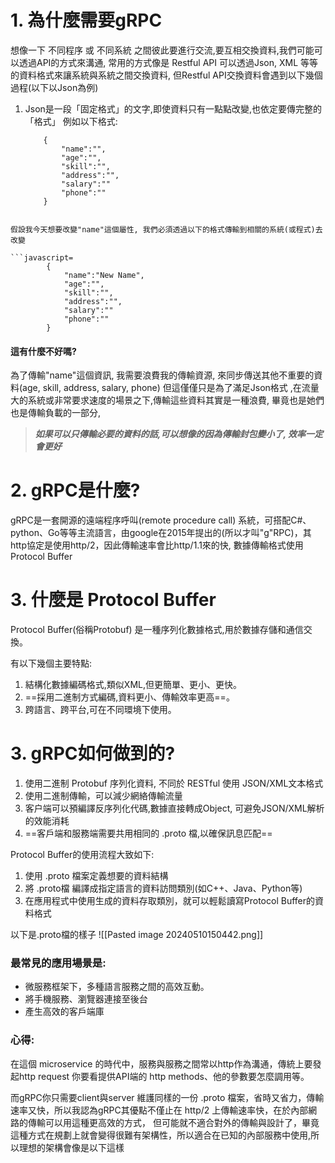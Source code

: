 # 1. 為什麼需要gRPC

想像一下 不同程序 或 不同系統 之間彼此要進行交流,要互相交換資料,我們可能可以透過API的方式來溝通, 常用的方式像是 Restful API 可以透過Json, XML 等等的資料格式來讓系統與系統之間交換資料, 但Restful API交換資料會遇到以下幾個過程(以下以Json為例)

1. Json是一段「固定格式」的文字,即使資料只有一點點改變,也依定要傳完整的「格式」
		例如以下格式:
	```javascript=
		{
			"name":"",
			"age":"",
			"skill":"",
			"address":"",
			"salary":""
			"phone":""
		}
```

假設我今天想要改變"name"這個屬性, 我們必須透過以下的格式傳輸到相關的系統(或程式)去改變

```javascript=
		{
			"name":"New Name",
			"age":"",
			"skill":"",
			"address":"",
			"salary":""
			"phone":""
		}
```

#### 這有什麼不好嗎?

為了傳輸"name"這個資訊, 我需要浪費我的傳輸資源, 來同步傳送其他不重要的資料(age, skill, address, salary, phone) 但這僅僅只是為了滿足Json格式 
,在流量大的系統或非常要求速度的場景之下,傳輸這些資料其實是一種浪費, 畢竟也是她們也是傳輸負載的一部分,
> ***如果可以只傳輸必要的資料的話,可以想像的因為傳輸封包變小了, 效率一定會更好***
# 2. gRPC是什麼?

gRPC是一套開源的遠端程序呼叫(remote procedure call) 系統，可搭配C#、python、Go等等主流語言，由google在2015年提出的(所以才叫"g"RPC)，其http協定是使用http/2，因此傳輸速率會比http/1.1來的快, 數據傳輸格式使用 Protocol Buffer

# 3. 什麼是 Protocol Buffer

Protocol Buffer(俗稱Protobuf) 是一種序列化數據格式,用於數據存儲和通信交換。

有以下幾個主要特點:
1. 結構化數據編碼格式,類似XML,但更簡單、更小、更快。
2. ==採用二進制方式編碼,資料更小、傳輸效率更高==。
3. 跨語言、跨平台,可在不同環境下使用。
# 3. gRPC如何做到的?

1. 使用二進制 Protobuf 序列化資料, 不同於 RESTful 使用 JSON/XML文本格式
2. 使用二進制傳輸，可以減少網絡傳輸流量
3. 客户端可以預編譯反序列化代碼,數據直接轉成Object, 可避免JSON/XML解析的效能消耗
4. ==客戶端和服務端需要共用相同的 .proto 檔,以確保訊息匹配==

Protocol Buffer的使用流程大致如下:
1. 使用 .proto 檔案定義想要的資料結構
2. 將 .proto檔 編譯成指定語言的資料訪問類別(如C++、Java、Python等)
3. 在應用程式中使用生成的資料存取類別，就可以輕鬆讀寫Protocol Buffer的資料格式

以下是.proto檔的樣子
![[Pasted image 20240510150442.png]]

### 最常見的應用場景是:

- 微服務框架下，多種語言服務之間的高效互動。
- 將手機服務、瀏覽器連接至後台
- 產生高效的客戶端庫


### 心得:
在這個 microservice 的時代中，服務與服務之間常以http作為溝通，傳統上要發起http request 你要看提供API端的 http methods、他的參數要怎麼調用等。

而gRPC你只需要client與server 維護同樣的一份 .proto 檔案，省時又省力，傳輸速率又快，所以我認為gRPC其優點不僅止在 http/2 上傳輸速率快，在於內部網路的傳輸可以用這種更高效的方式，
但可能就不適合對外的傳輸與設計了，畢竟這種方式在規劃上就會變得很難有架構性，所以適合在已知的內部服務中使用,所以理想的架構會像是以下這樣
